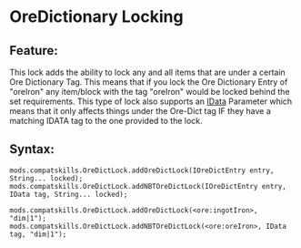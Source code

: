 # OreDictionary Locking

## Feature:

This lock adds the ability to lock any and all items that are under a certain Ore Dictionary Tag. This means that if you lock the Ore Dictionary Entry of "oreIron" any item/block with the tag "oreIron" would be locked behind the set requirements. This type of lock also supports an [IData](/Vanilla/Data/IData/) Parameter which means that it only affects things under the Ore-Dict tag IF they have a matching IDATA tag to the one provided to the lock.

## Syntax:

    mods.compatskills.OreDictLock.addOreDictLock(IOreDictEntry entry, String... locked);
    mods.compatskills.OreDictLock.addNBTOreDictLock(IOreDictEntry entry, IData tag, String... locked);
    
    mods.compatskills.OreDictLock.addOreDictLock(<ore:ingotIron>, "dim|1");
    mods.compatskills.OreDictLock.addNBTOreDictLock(<ore:oreIron>, IData tag, "dim|1");